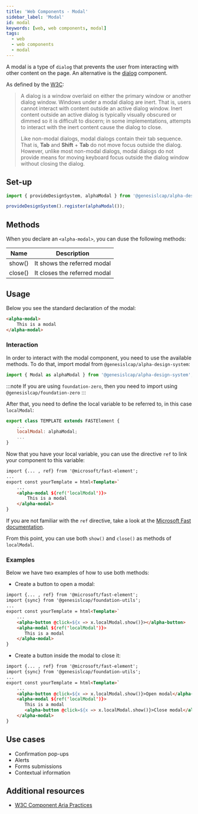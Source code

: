 ```yaml
---
title: 'Web Components - Modal'
sidebar_label: 'Modal'
id: modal
keywords: [web, web components, modal]
tags:
  - web
  - web components
  - modal
---
```


A modal is a type of `dialog` that prevents the user from interacting with other content on the page. An alternative is the [dialog](../../../../web/web-components/interaction/dialog/) component.

As defined by the [W3C](https://w3c.github.io/aria-practices/#dialog_modal):

> A dialog is a window overlaid on either the primary window or another dialog window. Windows under a modal dialog are inert. That is, users cannot interact with content outside an active dialog window. Inert content outside an active dialog is typically visually obscured or dimmed so it is difficult to discern; in some implementations, attempts to interact with the inert content cause the dialog to close.
>
> Like non-modal dialogs, modal dialogs contain their tab sequence. That is, **Tab** and **Shift** + **Tab** do not move focus outside the dialog. However, unlike most non-modal dialogs, modal dialogs do not provide means for moving keyboard focus outside the dialog window without closing the dialog.

## Set-up

```ts
import { provideDesignSystem, alphaModal } from '@genesislcap/alpha-design-system';

provideDesignSystem().register(alphaModal());
```
## Methods

When you declare an `<alpha-modal>`, you can duse the following methods:

| Name    | Description                  |
|---------|------------------------------|
| show()  | It shows the referred modal  |
| close() | It closes the referred modal |

## Usage

Below you see the standard declaration of the modal:

```html
<alpha-modal>
    This is a modal
</alpha-modal>
```

### Interaction

In order to interact with the modal component, you need to use the available methods. To do that, import modal from `@genesislcap/alpha-design-system`:

``` typescript
import { Modal as alphaModal } from '@genesislcap/alpha-design-system';
```
:::note
If you are using `foundation-zero`, then you need to import using `@genesislcap/foundation-zero`
:::

After that, you need to define the local variable to be referred to, in this case `localModal`:

```js {3}
export class TEMPLATE extends FASTElement {
    ...
    localModal: alphaModal;
    ...
}
```

Now that you have your local variable, you can use the directive `ref` to link your component to this variable:

```html {1,5-7}
import {... , ref} from '@microsoft/fast-element';
...
export const yourTemplate = html<Template>`
    ...
    <alpha-modal ${ref('localModal')}>
        This is a modal
    </alpha-modal>
}
```

If you are not familiar with the `ref` directive, take a look at the [Microsoft Fast documentation](https://www.fast.design/docs/fast-element/using-directives/#the-repeat-directive).

From this point, you can use both `show()` and `close()` as methods of `localModal`.

### Examples

Below we have two examples of how to use both methods:

- Create a button to open a modal:

```html {6}
import {... , ref} from '@microsoft/fast-element';
import {sync} from '@genesislcap/foundation-utils';
...
export const yourTemplate = html<Template>`
    ...
    <alpha-button @click=${x => x.localModal.show()}></alpha-button>
    <alpha-modal ${ref('localModal')}>
       This is a modal
    </alpha-modal>
}
```

- Create a button inside the modal to close it:

```html {9}
import {... , ref} from '@microsoft/fast-element';
import {sync} from '@genesislcap/foundation-utils';
...
export const yourTemplate = html<Template>`
    ...
    <alpha-button @click=${x => x.localModal.show()}>Open modal</alpha-button>
    <alpha-modal ${ref('localModal')}>
       This is a modal
       <alpha-button @click=${x => x.localModal.show()}>Close modal</alpha-button>
    </alpha-modal>
}
```

## Use cases

- Confirmation pop-ups
- Alerts
- Forms submissions
- Contextual information

## Additional resources

- [W3C Component Aria Practices](https://w3c.github.io/aria-practices/#dialog_modal)
